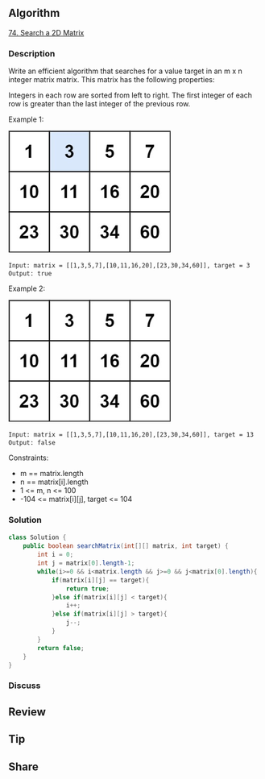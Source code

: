 ## Algorithm

[74. Search a 2D Matrix](https://leetcode.com/problems/search-a-2d-matrix)

### Description

Write an efficient algorithm that searches for a value target in an m x n integer matrix matrix. This matrix has the following properties:

Integers in each row are sorted from left to right.
The first integer of each row is greater than the last integer of the previous row.


Example 1:

![](assets/20221012-27b00d0f.png)

```
Input: matrix = [[1,3,5,7],[10,11,16,20],[23,30,34,60]], target = 3
Output: true
```

Example 2:

![](assets/20221012-f04aaacd.png)

```
Input: matrix = [[1,3,5,7],[10,11,16,20],[23,30,34,60]], target = 13
Output: false
```

Constraints:

- m == matrix.length
- n == matrix[i].length
- 1 <= m, n <= 100
- -104 <= matrix[i][j], target <= 104

### Solution

```java
class Solution {
    public boolean searchMatrix(int[][] matrix, int target) {
        int i = 0;
        int j = matrix[0].length-1;
        while(i>=0 && i<matrix.length && j>=0 && j<matrix[0].length){
            if(matrix[i][j] == target){
                return true;
            }else if(matrix[i][j] < target){
                i++;
            }else if(matrix[i][j] > target){
                j--;
            }
        }
        return false;
    }
}
```

### Discuss

## Review


## Tip


## Share
